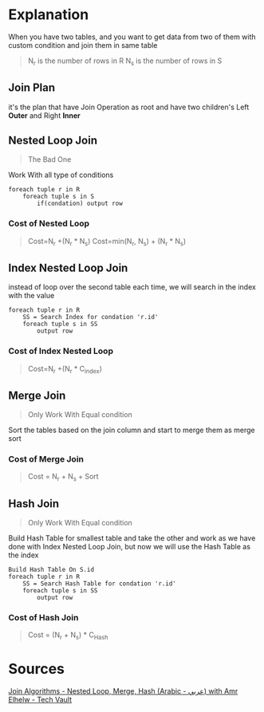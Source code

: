 # Explanation
When you have two tables, and you want to get data from two of them with custom condition and join them in same table 
>N<sub>r</sub> is the number of rows in R
  N<sub>s</sub> is the number of rows in S
## Join Plan
it's the plan that have Join Operation as root and have two children's Left **Outer** and Right **Inner** 
## Nested Loop Join
> The Bad One

Work With all type of conditions
```
foreach tuple r in R
	foreach tuple s in S
		if(condation) output row
```
### Cost of Nested Loop
> Cost=N<sub>r</sub> +(N<sub>r</sub> \* N<sub>s</sub>) 
> Cost=min(N<sub>r</sub>, N<sub>s</sub>) + (N<sub>r</sub> \* N<sub>s</sub>)
## Index Nested Loop Join
instead of loop over the second table each time, we will search in the index with the value
```
foreach tuple r in R
	SS = Search Index for condation 'r.id'
	foreach tuple s in SS
		output row
```
### Cost of Index Nested Loop
> Cost=N<sub>r</sub> +(N<sub>r</sub> \* C<sub>index</sub>) 
## Merge Join
> Only Work With Equal condition 

Sort the tables based on the join column and start to merge them as merge sort
### Cost of Merge Join
> Cost = N<sub>r</sub> + N<sub>s</sub> + Sort
## Hash Join
> Only Work With Equal condition 

Build Hash Table for smallest table and take the other and work as we have done with Index Nested Loop Join, but now we will use the Hash Table as the index
```
Build Hash Table On S.id
foreach tuple r in R
	SS = Search Hash Table for condation 'r.id'
	foreach tuple s in SS
		output row
```
### Cost of Hash Join
> Cost = (N<sub>r</sub> + N<sub>s</sub>) \* C<sub>Hash</sub> 
# Sources
[Join Algorithms - Nested Loop, Merge, Hash (Arabic - عربي) with Amr Elhelw - Tech Vault](https://www.youtube.com/watch?v=oVeo3i5ExaA&list=PLE8kQVoC67PzGwMMsSk3C8MvfAqcYjusF&index=10&pp=iAQB "Join Algorithms - Nested Loop, Merge, Hash (Arabic - عربي) with Amr Elhelw - Tech Vault") 
